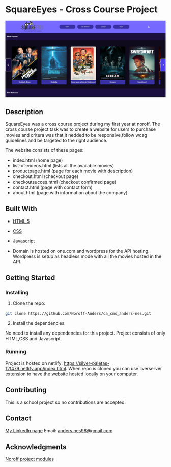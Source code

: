 # SquareEyes - Cross Course Project

![image](Images/cross-course-projectimage.png)

## Description

SquareEyes was a cross course project during my first year at noroff.
The cross course project task was to create a website for users to purchase movies and critera was that it nedded to be responsive,follow wcag guidelines and be targeted to the right audience.

The website consists of these pages:

- index.html (home page)
- list-of-videos.html (lists all the available movies)
- productpage.html (page for each movie with description)
- checkout.html (checkout page)
- checkoutsucces.html (checkout confirmed page)
- contact.html (page with contact form)
- about.html (page with information about the company)

## Built With

- [HTML 5](https://developer.mozilla.org/en-US/docs/Web/HTML)
- [CSS](https://developer.mozilla.org/en-US/docs/Web/CSS)
- [Javascript](https://developer.mozilla.org/en-US/docs/Web/JavaScript)

- Domain is hosted on one.com and wordpress for the API hosting. Wordpress is setup as headless mode with all the movies hosted in the API.

## Getting Started

### Installing

1. Clone the repo:

```bash
git clone https://github.com/Noroff-Anders/ca_cms_anders-nes.git
```

2. Install the dependencies:

No need to install any dependencies for this project. Project consists of only HTML,CSS and Javascript.

### Running

Project is hosted on netlify:  https://silver-paletas-12f479.netlify.app/index.html.
When repo is cloned you can use liverserver extension to have the website hosted locally on your computer.

## Contributing

This is a school project so no contributions are accepted.

## Contact

[My LinkedIn page](https://www.linkedin.com/feed/)
Email: anders.nes98@gmail.com

## Acknowledgments

[Noroff project modules](https://lms.noroff.no/my/)
